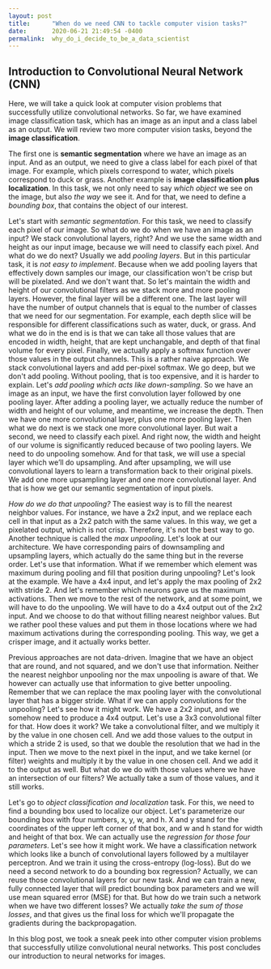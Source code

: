 ```yaml
---
layout: post
title:      "When do we need CNN to tackle computer vision tasks?"
date:       2020-06-21 21:49:54 -0400
permalink:  why_do_i_decide_to_be_a_data_scientist
---
```



## Introduction to Convolutional Neural Network (CNN) 


Here, we will take a quick look at computer vision problems that successfully utilize convolutional networks. So far, we have examined image classification task, which has an image as an input and a class label as an output. We will review two more computer vision tasks, beyond the **image classification**. 


The first one is **semantic segmentation** where we have an image as an input. And as an output, we need to give a class label for each pixel of that image. For example, which pixels correspond to water, which pixels correspond to duck or grass. Another example is **image classification plus localization**. In this task, we not only need to say
*which object* we see on the image, but also *the way* we see it. And for that, we need to define a *bounding box*, that contains the object of our interest. 


Let's start with *semantic segmentation*. For this task, we need to classify each pixel of our image. So what do we do when we have an image as an input? We stack convolutional layers, right? And we use the same width and height as our input image, because we will need to classify each pixel. And what do we do next? Usually we add *pooling layers*. But in this particular task, it is *not easy to implement*. Because when we add pooling layers that effectively down samples our image, our classification won't be crisp but will be pixelated. And we don't want that. So let's maintain the width and height of our convolutional filters as we stack more and more pooling layers. However, the final layer will be a different one. The last layer will have the number of output channels that is equal to the number of classes that we need for our segmentation. For example, each depth slice will be responsible for different classifications such as water, duck, or grass. And what we do in the end is is that we can take all those values that are encoded in width, height, that are kept unchangable, and depth of that final volume for every pixel. Finally, we actually apply a softmax function over those values in the output channels. This is a rather naive approach. We stack convolutional layers and add per-pixel softmax. We go deep, but we don't add pooling. Without pooling, that is too expensive, and it is harder to explain. Let's *add pooling which acts like down-sampling*. So we have an image as an input, we have the first convolution layer followed by one pooling layer. After adding a pooling layer, we actually reduce the number of width and height of our volume, and meantime, we increase the depth. Then we have one more convolutional layer, plus one more pooling layer. Then what we do next is we stack one more convolutional layer. But wait a second, we need to classify each pixel. And right now, the width and height of our volume is significantly reduced because of two pooling layers. We need to do unpooling somehow. And for that task, we will use a special layer which we’ll do upsampling. And after upsampling, we will use convolutional layers to learn a transformation back to their original pixels. We add one more upsampling layer and one more convolutional layer. And that is how we get our semantic segmentation of input pixels. 


*How do we do that unpooling?* The easiest way is to fill the nearest neighbor values. For instance, we have a 2x2 input, and we replace each cell in that input as a 2x2 patch with the same values. In this way, we get a pixelated output, which is not crisp. Therefore, it's not the best way to go. Another technique is called the *max unpooling*. Let's look at our architecture. We have corresponding pairs of downsampling and upsampling layers, which actually do the same thing but in the reverse order. Let's use that information. What if we remember which element was maximum during pooling and fill that position during unpooling? Let's look at the example. We have a 4x4 input, and let's apply the max pooling of 2x2 with stride 2. And let's remember which neurons gave us the maximum activations. Then we move to the rest of the network, and at some point, we will have to do the unpooling. We will have to do a 4x4 output out of the 2x2 input. And we choose to do that without filling nearest neighbor values. But we rather pool these values and put them in those locations where we had maximum activations during the corresponding pooling. This way, we get a crisper image, and it actually works better. 


Previous approaches are not data-driven. Imagine that we have an object that are round, and not squared, and we don't use that information. Neither the nearest neighbor unpooling nor the max unpooling is aware of that. We however can actually use that information to give better unpooling. Remember that we can replace the max pooling layer with the convolutional layer that has a bigger stride. What if we can apply convolutions for the unpooling? Let's see how it might work. We have a 2x2 input, and we somehow need to produce a 4x4 output. Let's use a 3x3 convolutional filter for that. How does it work? We take a convolutional filter, and we multiply it by the value in one chosen cell. And we add those values to the output in which a stride 2 is used, so that we double the resolution that we had in the input. Then we move to the next pixel in the input, and we take kernel (or filter) weights and multiply it by the value in one chosen cell. And we add it to the output as well. But what do we do with those values where we have an intersection of our filters? We actually take a sum of those values, and it still works. 


Let's go to *object classification and localization* task. For this, we need to find a bounding box used to localize our object. Let's parameterize our bounding box with four numbers, x, y, w, and h. X and y stand for the coordinates of the upper left corner of that box, and w and h stand for width and height of that box. We can actually use the *regression for those four parameters*. Let's see how it might work. We have a classification network which looks like a bunch of convolutional layers followed by a multilayer perceptron. And we train it using the cross-entropy (log-loss). But do we need a second network to do a bounding box regression? Actually, we can reuse those convolutional layers for our new task. And we can train a new, fully connected layer that will predict bounding box parameters and we will use mean squared error (MSE) for that. But how do we train such a network when we have two different losses? We actually *take the sum of those losses*, and that gives us the final loss for which we'll propagate the gradients during the backpropagation. 

In this blog post, we took a sneak peek into other computer vision problems that successfully utilize convolutional neural networks. This post concludes our introduction to neural networks for images.
